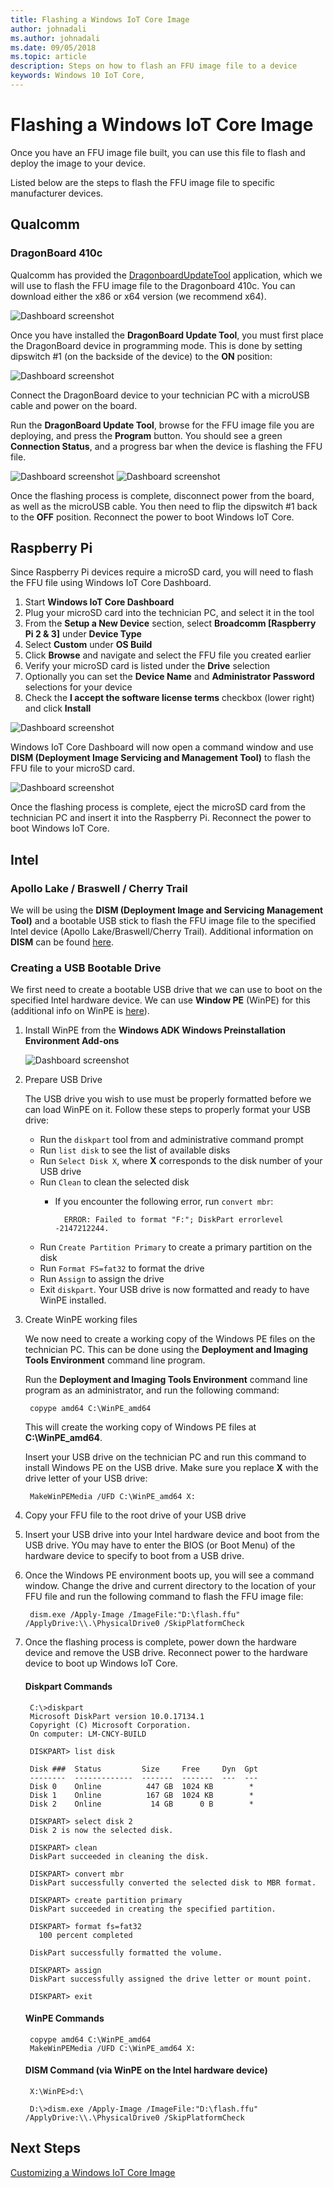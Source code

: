 ```yaml
--- 
title: Flashing a Windows IoT Core Image
author: johnadali
ms.author: johnadali
ms.date: 09/05/2018 
ms.topic: article 
description: Steps on how to flash an FFU image file to a device
keywords: Windows 10 IoT Core, 
--- 
```


# Flashing a Windows IoT Core Image

Once you have an FFU image file built, you can use this file to flash and deploy the image to your device.

Listed below are the steps to flash the FFU image file to specific manufacturer devices. 

## Qualcomm
### DragonBoard 410c
Qualcomm has provided the [DragonboardUpdateTool](https://developer.qualcomm.com/hardware/dragonboard-410c/software) application, which we will use to flash the FFU image file to the Dragonboard 410c. You can download either the x86 or x64 version (we recommend x64).

![Dashboard screenshot](../media/ManufacturingGuide/DragonBoardUpdateTool.jpg)

Once you have installed the **DragonBoard Update Tool**, you must first place the DragonBoard device in programming mode. This is done by setting dipswitch #1 (on the backside of the device) to the **ON** position:

![Dashboard screenshot](../media/ManufacturingGuide/DragonBoardDipswitch.jpg)

Connect the DragonBoard device to your technician PC with a microUSB cable and power on the board.

Run the **DragonBoard Update Tool**, browse for the FFU image file you are deploying, and press the **Program** button. You should see a green **Connection Status**, and a progress bar when the device is flashing the FFU file.

![Dashboard screenshot](../media/ManufacturingGuide/DragonBoardUpdateTool1.jpg)
![Dashboard screenshot](../media/ManufacturingGuide/DragonBoardUpdateTool2.jpg)

Once the flashing process is complete, disconnect power from the board, as well as the microUSB cable. You then need to flip the dipswitch #1 back to the **OFF** position. Reconnect the power to boot Windows IoT Core.

## Raspberry Pi
Since Raspberry Pi devices require a microSD card, you will need to flash the FFU file using Windows IoT Core Dashboard.

1. Start **Windows IoT Core Dashboard**
2. Plug your microSD card into the technician PC, and select it in the tool
3. From the **Setup a New Device** section, select **Broadcomm [Raspberry Pi 2 & 3]** under **Device Type**
4. Select **Custom** under **OS Build**
5. Click **Browse** and navigate and select the FFU file you created earlier
6. Verify your microSD card is listed under the **Drive** selection
7. Optionally you can set the **Device Name** and **Administrator Password** selections for your device
8. Check the **I accept the software license terms** checkbox (lower right) and click **Install**

![Dashboard screenshot](../media/ManufacturingGuide/RpiFlashFFU.jpg)

Windows IoT Core Dashboard will now open a command window and use **DISM (Deployment Image Servicing and Management Tool)** to flash the FFU file to your microSD card.

![Dashboard screenshot](../media/ManufacturingGuide/RpiFlashFFUDISM.jpg)

Once the flashing process is complete, eject the microSD card from the technician PC and insert it into the Raspberry Pi. Reconnect the power to boot Windows IoT Core.

## Intel
### Apollo Lake / Braswell / Cherry Trail
We will be using the **DISM (Deployment Image and Servicing Management Tool)** and a bootable USB stick to flash the FFU image file to the specified Intel device (Apollo Lake/Braswell/Cherry Trail). Additional information on **DISM** can be found [here](https://docs.microsoft.com/en-us/windows-hardware/manufacture/desktop/dism---deployment-image-servicing-and-management-technical-reference-for-windows).

### Creating a USB Bootable Drive
We first need to create a bootable USB drive that we can use to boot on the specified Intel hardware device. We can use **Window PE** (WinPE) for this (additional info on WinPE is [here](https://docs.microsoft.com/en-us/windows-hardware/manufacture/desktop/winpe-intro)).

1. Install WinPE from the **Windows ADK Windows Preinstallation Environment Add-ons**

   ![Dashboard screenshot](../media/ManufacturingGuide/WinPEInstall.jpg)

2. Prepare USB Drive

   The USB drive you wish to use must be properly formatted before we can load WinPE on it. Follow these steps to properly format your USB drive:

   * Run the `diskpart` tool from and administrative command prompt
   * Run `list disk` to see the list of available disks
   * Run `Select Disk X`, where **X** corresponds to the disk number of your USB drive
   * Run `Clean` to clean the selected disk 
        * If you encounter the following error, run `convert mbr`:

                ERROR: Failed to format "F:"; DiskPart errorlevel -2147212244.

   * Run `Create Partition Primary` to create a primary partition on the disk
   * Run `Format FS=fat32` to format the drive
   * Run `Assign` to assign the drive
   * Exit `diskpart`. Your USB drive is now formatted and ready to have WinPE installed.

3. Create WinPE working files
   
   We now need to create a working copy of the Windows PE files on the technician PC. This can be done using the **Deployment and Imaging Tools Environment** command line program.

   Run the **Deployment and Imaging Tools Environment** command line program as an administrator, and run the following command:

        copype amd64 C:\WinPE_amd64

   This will create the working copy of Windows PE files at **C:\WinPE_amd64**.

   Insert your USB drive on the technician PC and run this command to install Windows PE on the USB drive. Make sure you replace **X** with the drive letter of your USB drive:

        MakeWinPEMedia /UFD C:\WinPE_amd64 X:

4. Copy your FFU file to the root drive of your USB drive
5. Insert your USB drive into your Intel hardware device and boot from the USB drive. YOu may have to enter the BIOS (or Boot Menu) of the hardware device to specify to boot from a USB drive.
6. Once the Windows PE environment boots up, you will see a command window. Change the drive and current directory to the location of your FFU file and run the following command to flash the FFU image file:

        dism.exe /Apply-Image /ImageFile:"D:\flash.ffu" /ApplyDrive:\\.\PhysicalDrive0 /SkipPlatformCheck

7. Once the flashing process is complete, power down the hardware device and remove the USB drive. Reconnect power to the hardware device to boot up Windows IoT Core.

   #### Diskpart Commands

        C:\>diskpart
        Microsoft DiskPart version 10.0.17134.1
        Copyright (C) Microsoft Corporation.
        On computer: LM-CNCY-BUILD
        
        DISKPART> list disk
        
        Disk ###  Status         Size     Free     Dyn  Gpt
        --------  -------------  -------  -------  ---  ---
        Disk 0    Online          447 GB  1024 KB        *
        Disk 1    Online          167 GB  1024 KB        *
        Disk 2    Online           14 GB      0 B        *

        DISKPART> select disk 2
        Disk 2 is now the selected disk.
        
        DISKPART> clean
        DiskPart succeeded in cleaning the disk.

        DISKPART> convert mbr
        DiskPart successfully converted the selected disk to MBR format.

        DISKPART> create partition primary
        DiskPart succeeded in creating the specified partition.

        DISKPART> format fs=fat32
          100 percent completed

        DiskPart successfully formatted the volume.

        DISKPART> assign
        DiskPart successfully assigned the drive letter or mount point.

        DISKPART> exit

   #### WinPE Commands
        copype amd64 C:\WinPE_amd64
        MakeWinPEMedia /UFD C:\WinPE_amd64 X:

   #### DISM Command (via WinPE on the Intel hardware device)
        X:\WinPE>d:\
        
        D:\>dism.exe /Apply-Image /ImageFile:"D:\flash.ffu" /ApplyDrive:\\.\PhysicalDrive0 /SkipPlatformCheck


## Next Steps
[Customizing a Windows IoT Core Image](05-FlashingImage.md)
